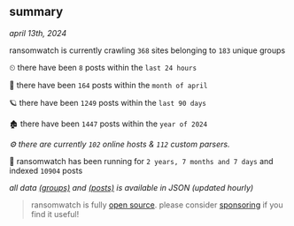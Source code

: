 
## summary
_april 13th, 2024_

ransomwatch is currently crawling `368` sites belonging to `183` unique groups

⏲ there have been `8` posts within the `last 24 hours`

🦈 there have been `164` posts within the `month of april`

🪐 there have been `1249` posts within the `last 90 days`

🏚 there have been `1447` posts within the `year of 2024`

_⚙️ there are currently `102` online hosts & `112` custom parsers._

🦕 ransomwatch has been running for `2 years, 7 months and 7 days` and indexed `10904` posts

_all data  [(groups)](http://ransomwhat.telemetry.ltd/groups) and [(posts)](http://ransomwhat.telemetry.ltd/posts) is available in JSON (updated hourly)_

> ransomwatch is fully [open source](https://github.com/joshhighet/ransomwatch#ransomwatch--). please consider [sponsoring](https://github.com/sponsors/joshhighet) if you find it useful!
